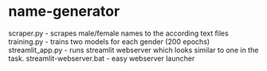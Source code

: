 # name-generator

scraper.py - scrapes male/female names to the according text files
training.py - trains two models for each gender (200 epochs) 
streamlit_app.py - runs streamlit webserver which looks similar to one in the task.
streamlit-webserver.bat - easy webserver launcher
